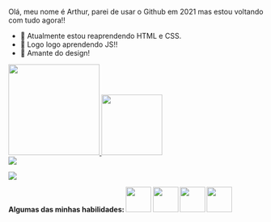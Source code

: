 Olá, meu nome é Arthur, parei de usar o Github em 2021 mas estou voltando com tudo agora!!

- 💬 Atualmente estou reaprendendo HTML e CSS.
- 🌱 Logo logo aprendendo JS!!
- 💓 Amante do design!

<div>
  <a href="https://github.com/Arthurvsd">
  <img height="180em" src="https://github-readme-stats.vercel.app/api?username=Arthurvsd&show_icons=true&theme=dark&include_all_commits=true&count_private=true"/>
  <img height="120em" src="https://github-readme-stats.vercel.app/api/top-langs/?username=Arthurvsd&layout=compact&langs_count=7&theme=dark"/>
</div>

 <div> 
 <a href="https://www.behance.net/pitzzzdesign" target="_blank"><img src="https://img.shields.io/badge/-Behance-blue?style=for-the-badge&logo=behance&logoColor=white" target="_blank"></a> 

 <a href="https://www.instagram.com/i_am_arthur/" target="_blank"><img src="https://img.shields.io/badge/Instagram-E4405F?style=for-the-badge&logo=instagram&logoColor=white" target="_blank"></a>

<strong> Algumas das minhas habilidades:
 <img height="50px" src="https://cdn.sanity.io/images/599r6htc/localized/46a76c802176eb17b04e12108de7e7e0f3736dc6-1024x1024.png?w=804&h=804&q=75&fit=max&auto=format"/>
<img height="50px" src="https://logosmarcas.net/wp-content/uploads/2020/11/Adobe-Photoshop-Logo.png"/>
<img height="50px" src="https://upload.wikimedia.org/wikipedia/commons/thumb/6/61/HTML5_logo_and_wordmark.svg/2048px-HTML5_logo_and_wordmark.svg.png"/>
<img height="50px" src="https://upload.wikimedia.org/wikipedia/commons/thumb/d/d5/CSS3_logo_and_wordmark.svg/1200px-CSS3_logo_and_wordmark.svg.png"/>



